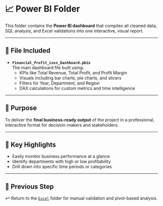 # 📈 Power BI Folder

This folder contains the **Power BI dashboard** that compiles all cleaned data, SQL analysis, and Excel validations into one interactive, visual report.

---

## 📂 File Included

- **`Financial_Profit_Loss_Dashboard.pbix`**  
  The main dashboard file built using:
  - KPIs like Total Revenue, Total Profit, and Profit Margin
  - Visuals including bar charts, pie charts, and slicers
  - Filters for Year, Department, and Region
  - DAX calculations for custom metrics and time intelligence

---

## 🎯 Purpose

To deliver the **final business-ready output** of the project in a professional, interactive format for decision-makers and stakeholders.

---

## 📌 Key Highlights

- Easily monitor business performance at a glance
- Identify departments with high or low profitability
- Drill down into specific time periods or categories

---

## 🔄 Previous Step

↩️ Return to the [`Excel`](../Excel/) folder for manual validation and pivot-based analysis.
